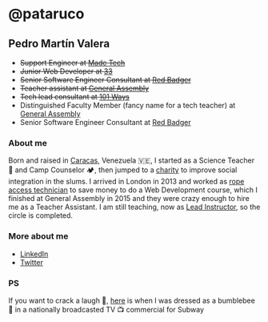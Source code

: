 # @pataruco

## Pedro Martín Valera

- ~~Support Engineer at [Made Tech](https://www.madetech.com/)~~
- ~~Junior Web Developer at [33](https://www.thirtythr.ee/uk)~~
- ~~Senior Software Engineer Consultant at [Red Badger](https://red-badger.com/)~~
- ~~Teacher assistant at [General Assembly][ga]~~
- ~~Tech lead consultant at [101 Ways](https://www.101ways.com/)~~
- Distinguished Faculty Member (fancy name for a tech teacher) at [General Assembly](https://generalassemb.ly)
- Senior Software Engineer Consultant at [Red Badger](https://red-badger.com/)

### About me

Born and raised in [Caracas](https://en.wikipedia.org/wiki/Caracas), Venezuela 🇻🇪, I started as a Science Teacher 🧪 and Camp Counselor 🏕️, then jumped to a [charity](https://www.facebook.com/pazcontodoccs/) to improve social integration in the slums. I arrived in London in 2013 and worked as [rope access technician](https://www.theguardian.com/artanddesign/2015/jul/20/hanging-by-thread-rats-keep-skyscrapers-standing) to save money to do a Web Development course, which I finished at General Assembly in 2015 and they were crazy enough to hire me as a Teacher Assistant. I am still teaching, now as [Lead Instructor](https://generalassemb.ly/instructors/pedro-martin/7012), so the circle is completed.

### More about me

- [LinkedIn](https://www.linkedin.com/in/pataruco/)
- [Twitter](https://twitter.com/pataruco)

### PS

If you want to crack a laugh 🤣, [here](https://www.youtube.com/watch?v=XKZ0tNg9A3U) is when I was dressed as a bumblebee 🐝 in a nationally broadcasted TV 📺 commercial for Subway

[ga]: https://generalassemb.ly
